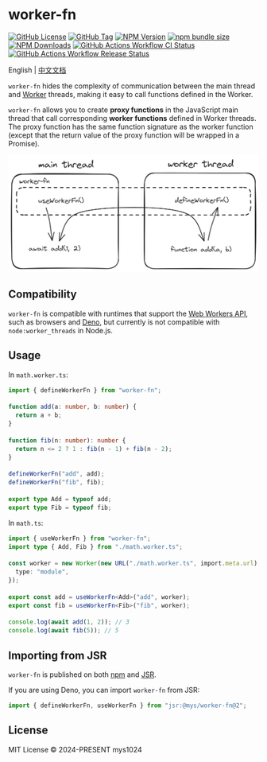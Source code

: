 # worker-fn

[![GitHub License](https://img.shields.io/github/license/mys1024/worker-fn?&style=flat-square)](./LICENSE)
[![GitHub Tag](https://img.shields.io/github/v/tag/mys1024/worker-fn?sort=semver&style=flat-square&label=JSR&color=rgb(247%2C223%2C30))](https://jsr.io/@mys/worker-fn)
[![NPM Version](https://img.shields.io/npm/v/worker-fn?style=flat-square&color=rgb(203%2C56%2C55))](https://www.npmjs.com/package/worker-fn)
[![npm bundle size](https://img.shields.io/bundlephobia/minzip/worker-fn?style=flat-square)](https://bundlephobia.com/package/worker-fn)
[![NPM Downloads](https://img.shields.io/npm/dy/worker-fn?&style=flat-square)](https://www.npmjs.com/package/worker-fn)
[![GitHub Actions Workflow CI Status](https://img.shields.io/github/actions/workflow/status/mys1024/worker-fn/ci.yml?label=CI&&style=flat-square)](https://github.com/mys1024/worker-fn/actions/workflows/ci.yml)
[![GitHub Actions Workflow Release Status](https://img.shields.io/github/actions/workflow/status/mys1024/worker-fn/release.yml?label=Release&&style=flat-square)](https://github.com/mys1024/worker-fn/actions/workflows/release.yml)

English | [中文文档](./README_zh.md)

`worker-fn` hides the complexity of communication between the main thread and [Worker](https://developer.mozilla.org/docs/Web/API/Web_Workers_API) threads, making it easy to call functions defined in the Worker.

`worker-fn` allows you to create **proxy functions** in the JavaScript main thread that call corresponding **worker functions** defined in Worker threads. The proxy function has the same function signature as the worker function (except that the return value of the proxy function will be wrapped in a Promise).

![Concept](./docs/concept.png)

## Compatibility

`worker-fn` is compatible with runtimes that support the [Web Workers API](https://developer.mozilla.org/docs/Web/API/Web_Workers_API), such as browsers and [Deno](https://deno.com), but currently is not compatible with `node:worker_threads` in Node.js.

## Usage

In `math.worker.ts`:

```typescript
import { defineWorkerFn } from "worker-fn";

function add(a: number, b: number) {
  return a + b;
}

function fib(n: number): number {
  return n <= 2 ? 1 : fib(n - 1) + fib(n - 2);
}

defineWorkerFn("add", add);
defineWorkerFn("fib", fib);

export type Add = typeof add;
export type Fib = typeof fib;
```

In `math.ts`:

```typescript
import { useWorkerFn } from "worker-fn";
import type { Add, Fib } from "./math.worker.ts";

const worker = new Worker(new URL("./math.worker.ts", import.meta.url), {
  type: "module",
});

export const add = useWorkerFn<Add>("add", worker);
export const fib = useWorkerFn<Fib>("fib", worker);

console.log(await add(1, 2)); // 3
console.log(await fib(5)); // 5
```

## Importing from JSR

`worker-fn` is published on both [npm](https://www.npmjs.com/package/worker-fn) and [JSR](https://jsr.io/@mys/worker-fn).

If you are using Deno, you can import `worker-fn` from JSR:

```typescript
import { defineWorkerFn, useWorkerFn } from "jsr:@mys/worker-fn@2";
```

## License

MIT License &copy; 2024-PRESENT mys1024
